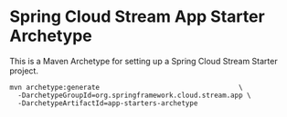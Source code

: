 # Spring Cloud Stream App Starter Archetype

This is a Maven Archetype for setting up a Spring Cloud Stream Starter project.

```shell
mvn archetype:generate                                  \
  -DarchetypeGroupId=org.springframework.cloud.stream.app \
  -DarchetypeArtifactId=app-starters-archetype
```